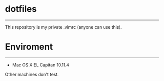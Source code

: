 # dotfiles

----------

This repository is my private .vimrc (anyone can use this).

# Enviroment

-----------

* Mac OS X EL Capitan 10.11.4

Other machines don't test.


